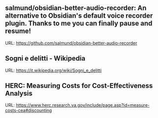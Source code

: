 
## salmund/obsidian-better-audio-recorder: An alternative to Obsidian's default voice recorder plugin. Thanks to me you can finally pause and resume!
URL: https://github.com/salmund/obsidian-better-audio-recorder
## Sogni e delitti - Wikipedia
URL: https://it.wikipedia.org/wiki/Sogni_e_delitti
## HERC: Measuring Costs for Cost-Effectiveness Analysis
URL: https://www.herc.research.va.gov/include/page.asp?id=measure-costs-cea#discounting
